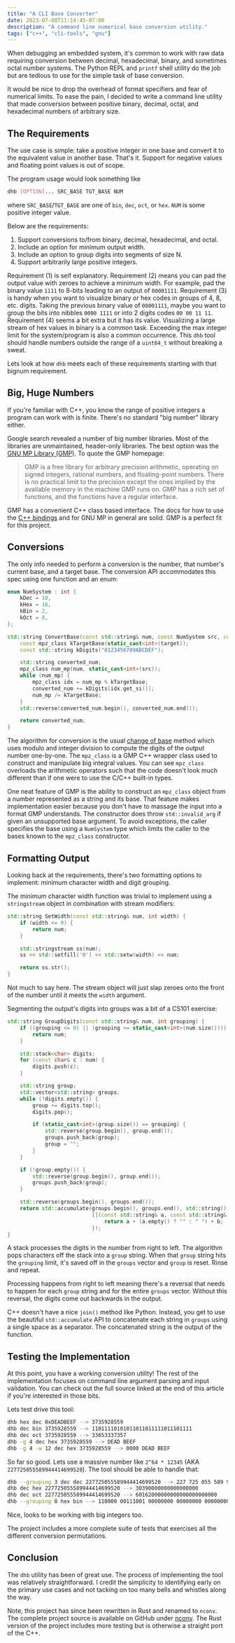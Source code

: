 ```yaml
---
title: "A CLI Base Converter"
date: 2023-07-08T11:14:45-07:00
description: "A command line numerical base conversion utility."
tags: ["c++", "cli-tools", "gnu"]
---
```


When debugging an embedded system, it's common to work with raw data requiring
conversion between decimal, hexadecimal, binary, and sometimes octal number
systems. The Python REPL and `printf` shell utility do the job but are tedious
to use for the simple task of base conversion.

It would be nice to drop the overhead of format specifiers and fear of
numerical limits. To ease the pain, I decided to write a command line utility
that made conversion between positive binary, decimal, octal, and hexadecimal
numbers of arbitrary size.

## The Requirements

The use case is simple: take a positive integer in one base and convert it to
the equivalent value in another base. That's it. Support for negative values and
floating point values is out of scope.

The program usage would look something like

```bash
dhb [OPTION]... SRC_BASE TGT_BASE NUM
```

where `SRC_BASE`/`TGT_BASE` are one of `bin`, `dec`, `oct`, or `hex`. `NUM` is
some positive integer value.

Below are the requirements:

1. Support conversions to/from binary, decimal, hexadecimal, and octal.
2. Include an option for minimum output width.
3. Include an option to group digits into segments of size N.
4. Support arbitrarily large positive integers.

Requirement (1) is self explanatory. Requirement (2) means you can pad the
output value with zeroes to achieve a minimum width. For example, pad the binary
value `1111` to 8-bits leading to an output of `00001111`. Requirement (3) is
handy when you want to visualize binary or hex codes in groups of 4, 8, etc.
digits. Taking the previous binary value of `00001111`, maybe you want to group
the bits into nibbles `0000 1111` or into 2 digits codes `00 00 11 11`.
Requirement (4) seems a bit extra but it has its value. Visualizing a large
stream of hex values in binary is a common task. Exceeding the max integer limit
for the system/program is also a common occurrence. This `dhb` tool should
handle numbers outside the range of a `uint64_t` without breaking a sweat.

Lets look at how `dhb` meets each of these requirements starting with that
bignum requirement.

## Big, Huge Numbers

If you're familiar with C++, you know the range of positive integers a program
can work with is finite. There's no standard "big number" library either.

Google search revealed a number of big number libraries. Most of the libraries
are unmaintained, header-only libraries. The best option was the [GNU MP Library
(GMP)][1]. To quote the GMP homepage:

> GMP is a free library for arbitrary precision arithmetic, operating on signed
> integers, rational numbers, and floating-point numbers. There is no practical
> limit to the precision except the ones implied by the available memory in the
> machine GMP runs on. GMP has a rich set of functions, and the functions have a
> regular interface.

GMP has a convenient C++ class based interface. The docs for how to use the [C++
bindings][2] and for GNU MP in general are solid. GMP is a perfect fit for this
project.

## Conversions

The only info needed to perform a conversion is the number, that number's
current base, and a target base. The conversion API accommodates this spec using
one function and an enum:

```cpp
enum NumSystem : int {
    kDec = 10,
    kHex = 16,
    kBin = 2,
    kOct = 8,
};

std::string ConvertBase(const std::string& num, const NumSystem src, const NumSystem target) {
    const mpz_class kTargetBase(static_cast<int>(target));
    const std::string kDigits("0123456789ABCDEF");

    std::string converted_num;
    mpz_class num_mp(num, static_cast<int>(src));
    while (num_mp) {
        mpz_class idx = num_mp % kTargetBase;
        converted_num += kDigits[idx.get_si()];
        num_mp /= kTargetBase;
    }
    std::reverse(converted_num.begin(), converted_num.end());

    return converted_num;
}
```

The algorithm for conversion is the usual [change of base][3] method which uses
modulo and integer division to compute the digits of the output number
one-by-one. The `mpz_class` is a GMP C++ wrapper class used to construct and
manipulate big integral values. You can see `mpz_class` overloads the arithmetic
operators such that the code doesn't look much different than if one were to use
the C/C++ built-in types.

One neat feature of GMP is the ability to construct an `mpz_class` object from
a number represented as a string and its base. That feature makes
implementation easier because you don't have to massage the input into a format
GMP understands. The constructor does throw `std::invalid_arg` if given an
unsupported base argument. To avoid exceptions, the caller specifies the base
using a `NumSystem` type which limits the caller to the bases known to the
`mpz_class` constructor.

## Formatting Output

Looking back at the requirements, there's two formatting options to implement:
minimum character width and digit grouping.

The minimum character width function was trivial to implement using a
`stringstream` object in combination with stream modifiers:

```cpp
std::string SetWidth(const std::string& num, int width) {
    if (width <= 0) {
        return num;
    }

    std::stringstream ss(num);
    ss << std::setfill('0') << std::setw(width) << num;

    return ss.str();
}
```

Not much to say here. The stream object will just slap zeroes onto the front of
the number until it meets the `width` argument.

Segmenting the output's digits into groups was a bit of a CS101 exercise:

```cpp
std::string GroupDigits(const std::string& num, int grouping) {
    if ((grouping <= 0) || (grouping >= static_cast<int>(num.size()))) {
        return num;
    }

    std::stack<char> digits;
    for (const char& c : num) {
        digits.push(c);
    }

    std::string group;
    std::vector<std::string> groups;
    while (!digits.empty()) {
        group += digits.top();
        digits.pop();

        if (static_cast<int>(group.size()) == grouping) {
            std::reverse(group.begin(), group.end());
            groups.push_back(group);
            group = "";
        }
    }

    if (!group.empty()) {
        std::reverse(group.begin(), group.end());
        groups.push_back(group);
    }

    std::reverse(groups.begin(), groups.end());
    return std::accumulate(groups.begin(), groups.end(), std::string(),
                           [](const std::string& a, const std::string& b) {
                               return a + (a.empty() ? "" : " ") + b;
                           });
}
```

A stack processes the digits in the number from right to left. The algorithm
pops characters off the stack into a `group` string. When that `group` string
hits the `grouping` limit, it's saved off in the `groups` vector and `group` is
reset. Rinse and repeat.

Processing happens from right to left meaning there's a reversal that needs to
happen for each `group` string and for the entire `groups` vector. Without this
reversal, the digits come out backwards in the output.

C++ doesn't have a nice `join()` method like Python. Instead, you get to use the
beautiful `std::accumulate` API to concatenate each string in `groups` using a
single space as a separator. The concatenated string is the output of the
function.

## Testing the Implementation

At this point, you have a working conversion utility! The rest of the
implementation focuses on command line argument parsing and input validation.
You can check out the full source linked at the end of this article if you're
interested in those bits.

Lets test drive this tool:

```bash
dhb hex dec 0xDEADBEEF --> 3735928559
dhb dec bin 3735928559 --> 11011110101011011011111011101111
dhb dec oct 3735928559 --> 33653337357
dhb -g 4 dec hex 3735928559 --> DEAD BEEF
dhb -g 4 -w 12 dec hex 3735928559 --> 0000 DEAD BEEF
```

So far so good. Lets use a massive number like `2^64 * 12345` (AKA
`227725055589944414699520`). The tool should be able to handle that:

```bash
dhb --grouping 3 dec dec 227725055589944414699520 --> 227 725 055 589 944 414 699 520
dhb dec hex 227725055589944414699520 --> 30390000000000000000
dhb dec oct 227725055589944414699520 --> 60162000000000000000000000
dhb --grouping 8 hex bin --> 110000 00111001 00000000 00000000 00000000 00000000 00000000 00000000 00000000 00000000
```

Nice, looks to be working with big integers too.

The project includes a more complete suite of tests that exercises all the
different conversion permutations.

## Conclusion

The `dhb` utility has been of great use. The process of implementing the tool
was relatively straightforward. I credit the simplicity to identifying early on
the primary use cases and not tacking on too many bells and whistles along the
way.

Note, this project has since been rewritten in Rust and renamed to `nconv`. The
complete project source is available on GitHub under [nconv][4]. The Rust
version of the project includes more testing but is otherwise a straight port of
the C++.

[1]: https://gmplib.org
[2]: https://gmplib.org/manual/C_002b_002b-Class-Interface
[3]: https://cs.stackexchange.com/questions/10318/the-math-behind-converting-from-any-base-to-any-base-without-going-through-base
[4]: https://github.com/ivan-guerra/nconv.git
